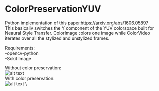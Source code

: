 # ColorPreservationYUV
Python implementation of this paper:https://arxiv.org/abs/1606.05897 \
This basically switches the Y component of the YUV colorspace built for Neaural Style Transfer. ColorImage colors one image while ColorVideo iterates over all the stylized and unstylized frames. 

Requirements: \
-opencv-python \
-Sckit Image

Without color preservation: \
![alt text](https://github.com/JasperNg/ColorPreservationYUV/blob/[branch]/image1.jpg?raw=true) \
With color preservation: \
![alt text]() \

